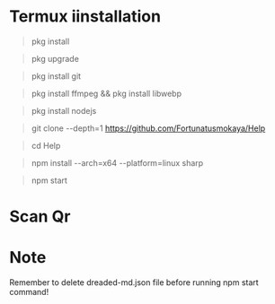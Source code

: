 # Termux iinstallation
> pkg install

> pkg upgrade

> pkg install git

> pkg install ffmpeg && pkg install libwebp

> pkg install nodejs

> git clone --depth=1 https://github.com/Fortunatusmokaya/Help

> cd Help

> npm install --arch=x64 --platform=linux sharp


>npm start

# Scan Qr

# Note

Remember to delete dreaded-md.json file before running npm start command!
